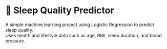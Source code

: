 # 🛌 Sleep Quality Predictor  
A simple machine learning project using Logistic Regression to predict sleep quality.  
Uses health and lifestyle data such as age, BMI, sleep duration, and blood pressure. 
